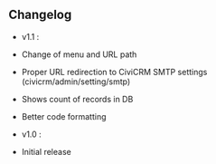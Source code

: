 ## Changelog

* v1.1 :

 * Change of menu and URL path
 * Proper URL redirection to CiviCRM SMTP settings (civicrm/admin/setting/smtp)
 * Shows count of records in DB
 * Better code formatting

* v1.0 :

 * Initial release
